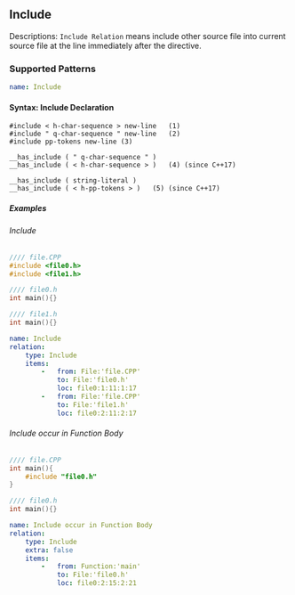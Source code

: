 ## Include
Descriptions: `Include Relation` means include other source file into current source file at the line immediately after the directive.

### Supported Patterns
```yaml
name: Include
```
#### Syntax: Include Declaration

```text
#include < h-char-sequence > new-line	(1)	
#include " q-char-sequence " new-line	(2)	
#include pp-tokens new-line	(3)	

__has_include ( " q-char-sequence " )
__has_include ( < h-char-sequence > )	(4)	(since C++17)

__has_include ( string-literal )
__has_include ( < h-pp-tokens > )	(5)	(since C++17)
```

##### Examples 
###### Include
```CPP
//// file.CPP
#include <file0.h>
#include <file1.h>
```
```CPP
//// file0.h
int main(){}
```

```CPP
//// file1.h
int main(){}
```

```yaml
name: Include 
relation:
    type: Include
    items:
        -   from: File:'file.CPP'
            to: File:'file0.h'
            loc: file0:1:11:1:17
        -   from: File:'file.CPP'
            to: File:'file1.h'
            loc: file0:2:11:2:17
```

###### Include occur in Function Body
```CPP
//// file.CPP
int main(){
    #include "file0.h"
}
```
```CPP
//// file0.h
int main(){}
```

```yaml
name: Include occur in Function Body
relation:
    type: Include
    extra: false
    items:
        -   from: Function:'main'
            to: File:'file0.h'
            loc: file0:2:15:2:21
```
